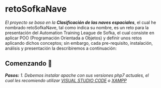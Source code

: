 # retoSofkaNave
*El proyecto se basa en la **Clasificación de las naves espaciales***, el cual he nombrado retoSofkaNave, tal como indica su nombre, es un reto para la presentación del Automation Training League de Sofka, el cual consiste en aplicar POO (Programación Orientada a Objetos) y definir unos retos aplicando dichos conceptos; sin embargo, cada pre-requisito, instalación, análisis y presentación la describiremos a continuación:
## Comenzando 🚀
***Pasos:***
*1. Debemos instalar apache con sus versiones php7 actuales, el cual les recomiendo utilizar [VISUAL STUDIO CODE](https://code.visualstudio.com/) o [XAMPP](https://www.apachefriends.org/es/index.html)*
